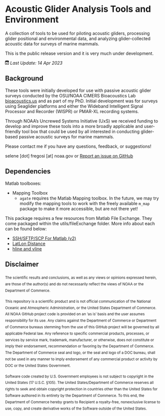 
<!-- README.md is generated from README.Rmd. Please edit that file -->

# Acoustic Glider Analysis Tools and Environment

A collection of tools to be used for piloting acoustic gliders,
processing glider positional and environmental data, and analyzing
glider-collected acoustic data for surveys of marine mammals.

This is the public release version and it is very much under
development.

<img
src="README_files/figure-gfm/fa-icon-ef3463a0984ba0e303f1b25b6e50a309.svg"
style="width:0.88em;height:1em" /> *Last Update: 14 Apr 2023*

## Background

These tools were initially developed for use with passive acoustic
glider surveys conducted by the OSU/NOAA CIMERS Bioacoustics Lab
<a href="https://bioacoustics.us"
data-index="_blank">bioacoustics.us</a> and as part of my PhD. Initial
development was for surveys using Seaglider platforms and either the
Wideband Intelligent Signal Processor and Recorder (WISPR) or PMAR-XL
recording systems.

Through NOAA’s Uncrewed Systems Initiative (UxS) we received funding to
develop and improve these tools into a more broadly applicable and
user-friendly tool box that could be used by all interested in
conducting glider-based passive acoustic surveys for marine mammals.

Please contact me if you have any questions, feedback, or suggestions!

selene \[dot\] fregosi \[at\] noaa.gov or
<a href="https://github.com/sfregosi/agate-public/issues/new"
target="_blank">Report an issue on GitHub</a>

## Dependencies

Matlab toolboxes:

-   Mapping Toolbox
    -   `agate` requires the Matlab Mapping toolbox. In the future, we
        may try modify the mapping tools to work with the freely
        available `m_map` package to make it more accessible, but are
        not there yet!

This package requires a few resources from Matlab File Exchange. They
come packaged within the utils/fileExchange folder. More info about each
can be found below:

-   [SSH/SFTP/SCP For Matlab
    (v2)](https://www.mathworks.com/matlabcentral/fileexchange/35409-ssh-sftp-scp-for-matlab-v2)
-   [LatLon
    Distance](https://www.mathworks.com/matlabcentral/fileexchange/38812-latlon-distance)
-   [hline and
    vline](https://www.mathworks.com/matlabcentral/fileexchange/1039-hline-and-vline)

## Disclaimer

<sub>The scientific results and conclusions, as well as any views or
opinions expressed herein, are those of the author(s) and do not
necessarily reflect the views of NOAA or the Department of
Commerce.</sub>

<sub>This repository is a scientific product and is not official
communication of the National Oceanic and Atmospheric Administration, or
the United States Department of Commerce. All NOAA GitHub project code
is provided on an ‘as is’ basis and the user assumes responsibility for
its use. Any claims against the Department of Commerce or Department of
Commerce bureaus stemming from the use of this GitHub project will be
governed by all applicable Federal law. Any reference to specific
commercial products, processes, or services by service mark, trademark,
manufacturer, or otherwise, does not constitute or imply their
endorsement, recommendation or favoring by the Department of Commerce.
The Department of Commerce seal and logo, or the seal and logo of a DOC
bureau, shall not be used in any manner to imply endorsement of any
commercial product or activity by DOC or the United States
Government.</sub>

<sub>Software code created by U.S. Government employees is not subject
to copyright in the United States (17 U.S.C. §105). The United
States/Department of Commerce reserves all rights to seek and obtain
copyright protection in countries other than the United States for
Software authored in its entirety by the Department of Commerce. To this
end, the Department of Commerce hereby grants to Recipient a
royalty-free, nonexclusive license to use, copy, and create derivative
works of the Software outside of the United States.</sub>
